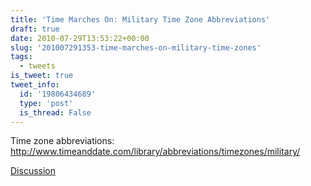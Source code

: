```yaml
---
title: 'Time Marches On: Military Time Zone Abbreviations'
draft: true
date: 2010-07-29T13:53:22+00:00
slug: '201007291353-time-marches-on-military-time-zones'
tags:
  - tweets
is_tweet: true
tweet_info:
  id: '19806434689'
  type: 'post'
  is_thread: False
---
```




Time zone abbreviations: http://www.timeanddate.com/library/abbreviations/timezones/military/

[Discussion](https://x.com/sytelus/status/19806434689)
